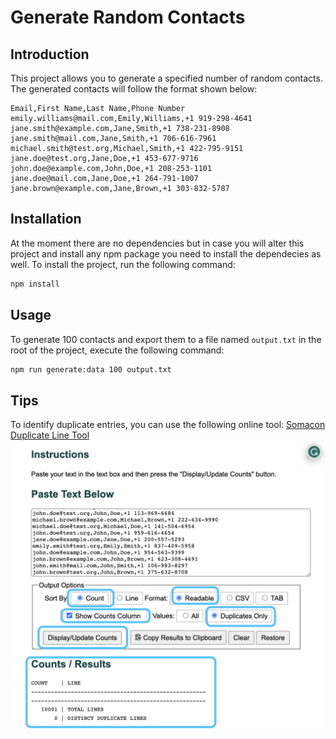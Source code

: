 # Generate Random Contacts

## Introduction

This project allows you to generate a specified number of random contacts. The generated contacts will follow the format shown below:

```csv
Email,First Name,Last Name,Phone Number
emily.williams@mail.com,Emily,Williams,+1 919-298-4641
jane.smith@example.com,Jane,Smith,+1 738-231-8908
jane.smith@mail.com,Jane,Smith,+1 706-616-7961
michael.smith@test.org,Michael,Smith,+1 422-795-9151
jane.doe@test.org,Jane,Doe,+1 453-677-9716
john.doe@example.com,John,Doe,+1 208-253-1101
jane.doe@mail.com,Jane,Doe,+1 264-791-1007
jane.brown@example.com,Jane,Brown,+1 303-832-5787
```

## Installation

At the moment there are no dependencies but in case you will alter this project and install any npm package you need to install the dependecies as well.
To install the project, run the following command:

```bash
npm install
```

## Usage

To generate 100 contacts and export them to a file named `output.txt` in the root of the project, execute the following command:

```bash
npm run generate:data 100 output.txt
```

## Tips

To identify duplicate entries, you can use the following online tool: [Somacon Duplicate Line Tool](https://www.somacon.com/p568.php)
![Screenshot](./image.png)
